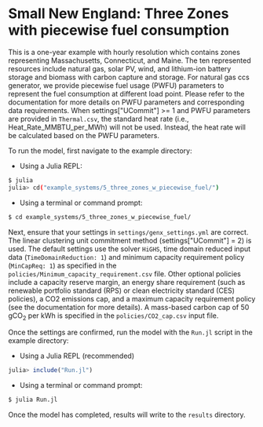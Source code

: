 # Small New England: Three Zones with piecewise fuel consumption

This is a one-year example with hourly resolution which contains zones representing Massachusetts, Connecticut, and Maine. The ten represented resources include natural gas, solar PV, wind, and lithium-ion battery storage and biomass with carbon capture and storage. 
For natural gas ccs generator, we provide piecewise fuel usage (PWFU) parameters to represent the fuel consumption at different load point. Please refer to the documentation for more details on PWFU parameters and corresponding data requirements. When settings["UCommit"] >= 1 and PWFU parameters are provided in `Thermal.csv`, the standard heat rate (i.e., Heat_Rate_MMBTU_per_MWh) will not be used. Instead, the heat rate will be calculated based on the PWFU parameters.

To run the model, first navigate to the example directory:

- Using a Julia REPL:

```bash
$ julia
julia> cd("example_systems/5_three_zones_w_piecewise_fuel/")
```

- Using a terminal or command prompt:
```bash
$ cd example_systems/5_three_zones_w_piecewise_fuel/
``` 
   
Next, ensure that your settings in `settings/genx_settings.yml` are correct. The linear clustering unit commitment method (settings["UCommit"] = 2) is used. The default settings use the solver `HiGHS`, time domain reduced input data (`TimeDomainReduction: 1`) and minimum capacity requirement policy (`MinCapReq: 1`) as specified in the `policies/Minimum_capacity_requirement.csv` file. Other optional policies include a capacity reserve margin, an energy share requirement (such as renewable portfolio standard (RPS) or clean electricity standard (CES) policies), a CO2 emissions cap, and a maximum capacity requirement policy (see the documentation for more details). A mass-based carbon cap of 50 gCO<sub>2</sub> per kWh is specified in the `policies/CO2_cap.csv` input file.

Once the settings are confirmed, run the model with the `Run.jl` script in the example directory:

- Using a Julia REPL (recommended)
```julia
julia> include("Run.jl")
```
- Using a terminal or command prompt:
```bash
$ julia Run.jl
```

Once the model has completed, results will write to the `results` directory.
